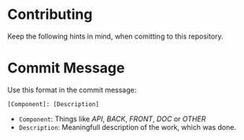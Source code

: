 Contributing
============

Keep the following hints in mind, when comitting to this repository.

# Commit Message

Use this format in the commit message:

```
[Component]: [Description]
```

- `Component`: Things like _API_, _BACK_, _FRONT_, _DOC_ or _OTHER_
- `Description`: Meaningfull description of the work, which was done.